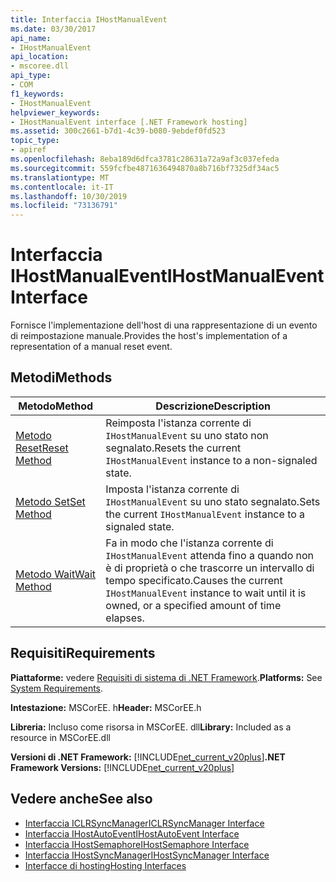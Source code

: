 ```yaml
---
title: Interfaccia IHostManualEvent
ms.date: 03/30/2017
api_name:
- IHostManualEvent
api_location:
- mscoree.dll
api_type:
- COM
f1_keywords:
- IHostManualEvent
helpviewer_keywords:
- IHostManualEvent interface [.NET Framework hosting]
ms.assetid: 300c2661-b7d1-4c39-b080-9ebdef0fd523
topic_type:
- apiref
ms.openlocfilehash: 8eba189d6dfca3781c28631a72a9af3c037efeda
ms.sourcegitcommit: 559fcfbe4871636494870a8b716bf7325df34ac5
ms.translationtype: MT
ms.contentlocale: it-IT
ms.lasthandoff: 10/30/2019
ms.locfileid: "73136791"
---
```

# <a name="ihostmanualevent-interface"></a><span data-ttu-id="13547-102">Interfaccia IHostManualEvent</span><span class="sxs-lookup"><span data-stu-id="13547-102">IHostManualEvent Interface</span></span>
<span data-ttu-id="13547-103">Fornisce l'implementazione dell'host di una rappresentazione di un evento di reimpostazione manuale.</span><span class="sxs-lookup"><span data-stu-id="13547-103">Provides the host's implementation of a representation of a manual reset event.</span></span>  
  
## <a name="methods"></a><span data-ttu-id="13547-104">Metodi</span><span class="sxs-lookup"><span data-stu-id="13547-104">Methods</span></span>  
  
|<span data-ttu-id="13547-105">Metodo</span><span class="sxs-lookup"><span data-stu-id="13547-105">Method</span></span>|<span data-ttu-id="13547-106">Descrizione</span><span class="sxs-lookup"><span data-stu-id="13547-106">Description</span></span>|  
|------------|-----------------|  
|[<span data-ttu-id="13547-107">Metodo Reset</span><span class="sxs-lookup"><span data-stu-id="13547-107">Reset Method</span></span>](../../../../docs/framework/unmanaged-api/hosting/ihostmanualevent-reset-method.md)|<span data-ttu-id="13547-108">Reimposta l'istanza corrente di `IHostManualEvent` su uno stato non segnalato.</span><span class="sxs-lookup"><span data-stu-id="13547-108">Resets the current `IHostManualEvent` instance to a non-signaled state.</span></span>|  
|[<span data-ttu-id="13547-109">Metodo Set</span><span class="sxs-lookup"><span data-stu-id="13547-109">Set Method</span></span>](../../../../docs/framework/unmanaged-api/hosting/ihostmanualevent-set-method.md)|<span data-ttu-id="13547-110">Imposta l'istanza corrente di `IHostManualEvent` su uno stato segnalato.</span><span class="sxs-lookup"><span data-stu-id="13547-110">Sets the current `IHostManualEvent` instance to a signaled state.</span></span>|  
|[<span data-ttu-id="13547-111">Metodo Wait</span><span class="sxs-lookup"><span data-stu-id="13547-111">Wait Method</span></span>](../../../../docs/framework/unmanaged-api/hosting/ihostmanualevent-wait-method.md)|<span data-ttu-id="13547-112">Fa in modo che l'istanza corrente di `IHostManualEvent` attenda fino a quando non è di proprietà o che trascorre un intervallo di tempo specificato.</span><span class="sxs-lookup"><span data-stu-id="13547-112">Causes the current `IHostManualEvent` instance to wait until it is owned, or a specified amount of time elapses.</span></span>|  
  
## <a name="requirements"></a><span data-ttu-id="13547-113">Requisiti</span><span class="sxs-lookup"><span data-stu-id="13547-113">Requirements</span></span>  
 <span data-ttu-id="13547-114">**Piattaforme:** vedere [Requisiti di sistema di .NET Framework](../../../../docs/framework/get-started/system-requirements.md).</span><span class="sxs-lookup"><span data-stu-id="13547-114">**Platforms:** See [System Requirements](../../../../docs/framework/get-started/system-requirements.md).</span></span>  
  
 <span data-ttu-id="13547-115">**Intestazione:** MSCorEE. h</span><span class="sxs-lookup"><span data-stu-id="13547-115">**Header:** MSCorEE.h</span></span>  
  
 <span data-ttu-id="13547-116">**Libreria:** Incluso come risorsa in MSCorEE. dll</span><span class="sxs-lookup"><span data-stu-id="13547-116">**Library:** Included as a resource in MSCorEE.dll</span></span>  
  
 <span data-ttu-id="13547-117">**Versioni di .NET Framework:** [!INCLUDE[net_current_v20plus](../../../../includes/net-current-v20plus-md.md)]</span><span class="sxs-lookup"><span data-stu-id="13547-117">**.NET Framework Versions:** [!INCLUDE[net_current_v20plus](../../../../includes/net-current-v20plus-md.md)]</span></span>  
  
## <a name="see-also"></a><span data-ttu-id="13547-118">Vedere anche</span><span class="sxs-lookup"><span data-stu-id="13547-118">See also</span></span>

- [<span data-ttu-id="13547-119">Interfaccia ICLRSyncManager</span><span class="sxs-lookup"><span data-stu-id="13547-119">ICLRSyncManager Interface</span></span>](../../../../docs/framework/unmanaged-api/hosting/iclrsyncmanager-interface.md)
- [<span data-ttu-id="13547-120">Interfaccia IHostAutoEvent</span><span class="sxs-lookup"><span data-stu-id="13547-120">IHostAutoEvent Interface</span></span>](../../../../docs/framework/unmanaged-api/hosting/ihostautoevent-interface.md)
- [<span data-ttu-id="13547-121">Interfaccia IHostSemaphore</span><span class="sxs-lookup"><span data-stu-id="13547-121">IHostSemaphore Interface</span></span>](../../../../docs/framework/unmanaged-api/hosting/ihostsemaphore-interface.md)
- [<span data-ttu-id="13547-122">Interfaccia IHostSyncManager</span><span class="sxs-lookup"><span data-stu-id="13547-122">IHostSyncManager Interface</span></span>](../../../../docs/framework/unmanaged-api/hosting/ihostsyncmanager-interface.md)
- [<span data-ttu-id="13547-123">Interfacce di hosting</span><span class="sxs-lookup"><span data-stu-id="13547-123">Hosting Interfaces</span></span>](../../../../docs/framework/unmanaged-api/hosting/hosting-interfaces.md)
